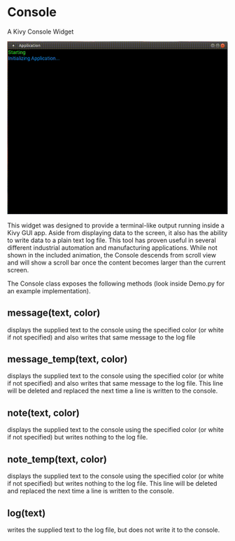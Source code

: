 # Console
A Kivy Console Widget

 ![](https://github.com/notkevinjohn/Console/blob/master/docs/console.gif)

This widget was designed to provide a terminal-like output running inside a Kivy GUI app. Aside from displaying data to the screen, it also has the ability to write data to a plain text log file. This tool has proven useful in several different industrial automation and manufacturing applications. While not shown in the included animation, the Console descends from scroll view and will show a scroll bar once the content becomes larger than the current screen. 

The Console class exposes the following methods (look inside Demo.py for an example implementation). 

## message(text, color) 
displays the supplied text to the console using the specified color (or white if not specified) and also writes that same message to the log file

## message_temp(text, color) 
displays the supplied text to the console using the specified color (or white if not specified) and also writes that same message to the log file. This line will be deleted and replaced the next time a line is written to the console. 

## note(text, color) 
displays the supplied text to the console using the specified color (or white if not specified) but writes nothing to the log file. 

## note_temp(text, color) 
displays the supplied text to the console using the specified color (or white if not specified) but writes nothing to the log file. This line will be deleted and replaced the next time a line is written to the console. 


## log(text)
writes the supplied text to the log file, but does not write it to the console.  
